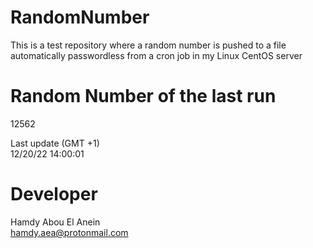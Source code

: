 # RandomNumber    
This is a test repository where a random number is pushed to a file automatically passwordless from a cron job in my Linux CentOS server    
# Random Number of the last run   
12562
      
Last update (GMT +1)    
12/20/22 14:00:01
# Developer    
Hamdy Abou El Anein   
hamdy.aea@protonmail.com
